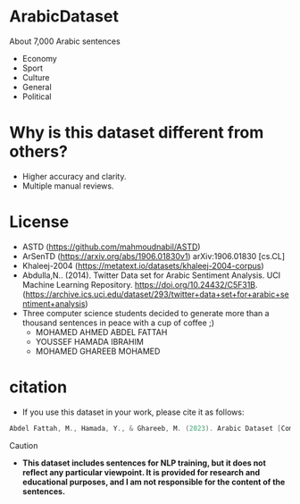 # ArabicDataset
 About 7,000 Arabic sentences
* Economy 
* Sport
* Culture
* General
* Political 
# Why is this dataset different from others?
* Higher accuracy and clarity.
* Multiple manual reviews.
# License
* ASTD (https://github.com/mahmoudnabil/ASTD)
* ArSenTD (https://arxiv.org/abs/1906.01830v1) arXiv:1906.01830 [cs.CL]
* Khaleej-2004 (https://metatext.io/datasets/khaleej-2004-corpus)
* Abdulla,N.. (2014). Twitter Data set for Arabic Sentiment Analysis. UCI Machine Learning Repository. https://doi.org/10.24432/C5F31B. (https://archive.ics.uci.edu/dataset/293/twitter+data+set+for+arabic+sentiment+analysis)
* Three computer science students decided to generate more than a thousand sentences in peace with a cup of coffee ;)
   * MOHAMED AHMED ABDEL FATTAH
   * YOUSSEF HAMADA IBRAHIM
   * MOHAMED GHAREEB MOHAMED
# citation
* If you use this dataset in your work, please cite it as follows:
```c   
Abdel Fattah, M., Hamada, Y., & Ghareeb, M. (2023). Arabic Dataset [Computer software]. https://github.com/SssiiiSssiii/ArabicDataset      
```
> [!CAUTION]
* **This dataset includes sentences for NLP training, but it does not reflect any particular viewpoint. It is provided for research and educational purposes, and I am not responsible for the content of the sentences.**
